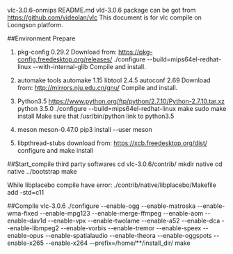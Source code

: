 vlc-3.0.6-onmips README.md
vld-3.0.6 package can be got from https://github.com/videolan/vlc
This document is for vlc compile on Loongson platform.

##Environment Prepare
1. pkg-config 0.29.2
Download from: https://pkg-config.freedesktop.org/releases/
./configure --build=mips64el-redhat-linux --with-internal-glib
Compile and install.

2. automake tools
automake 1.15
libtool 2.4.5
autoconf 2.69
Download from: http://mirrors.nju.edu.cn/gnu/
Compile and install.

3. Python3.5
https://www.python.org/ftp/python/2.7.10/Python-2.7.10.tar.xz
python 3.5.0
./configure --build=mips64el-redhat-linux
make
sudo make install
Make sure that /usr/bin/python link to python3.5

4. meson
meson-0.47.0
pip3 install --user meson

5. libpthread-stubs
download from: https://xcb.freedesktop.org/dist/
configure and make install 

##Start_compile third party softwares
cd vlc-3.0.6/contrib/
mkdir native
cd native
../bootstrap
make

While libplacebo compile have error:
./contrib/native/libplacebo/Makefile
add -std=c11

##Compile vlc-3.0.6
./configure --enable-ogg --enable-matroska --enable-wma-fixed --enable-mpg123 --enable-merge-ffmpeg --enable-aom --enable-dav1d --enable-vpx --enable-twolame --enable-a52 --enable-dca --enable-libmpeg2 --enable-vorbis --enable-tremor --enable-speex --enable-opus --enable-spatialaudio --enable-theora --enable-oggspots --enable-x265 --enable-x264 --prefix=/home/**/install_dir/
make

